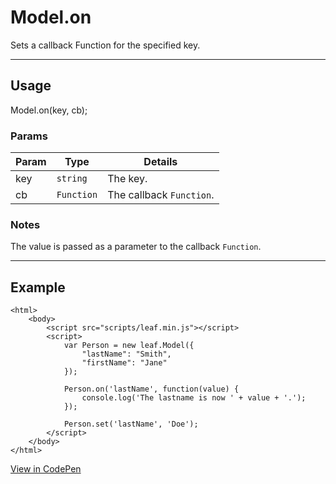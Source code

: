 # Model.on

Sets a callback Function for the specified key.

----------------------------------------------------------------------

## Usage

Model.on(key, cb);

### Params

| Param           | Type          | Details                          |
| --------------- | ------------- | -------------------------------- |
| key             | `string`      | The key.                         |
| cb              | `Function`    | The callback `Function`.         |

### Notes

The value is passed as a parameter to the callback `Function`.

----------------------------------------------------------------------

## Example

	<html>
		<body>
			<script src="scripts/leaf.min.js"></script>
			<script>
				var Person = new leaf.Model({
					"lastName": "Smith",
					"firstName": "Jane"
				});

				Person.on('lastName', function(value) {
					console.log('The lastname is now ' + value + '.');
				});

				Person.set('lastName', 'Doe');
			</script>
		</body>
	</html>

[View in CodePen](https://codepen.io/leaf-git/pen/jrkqjb)
